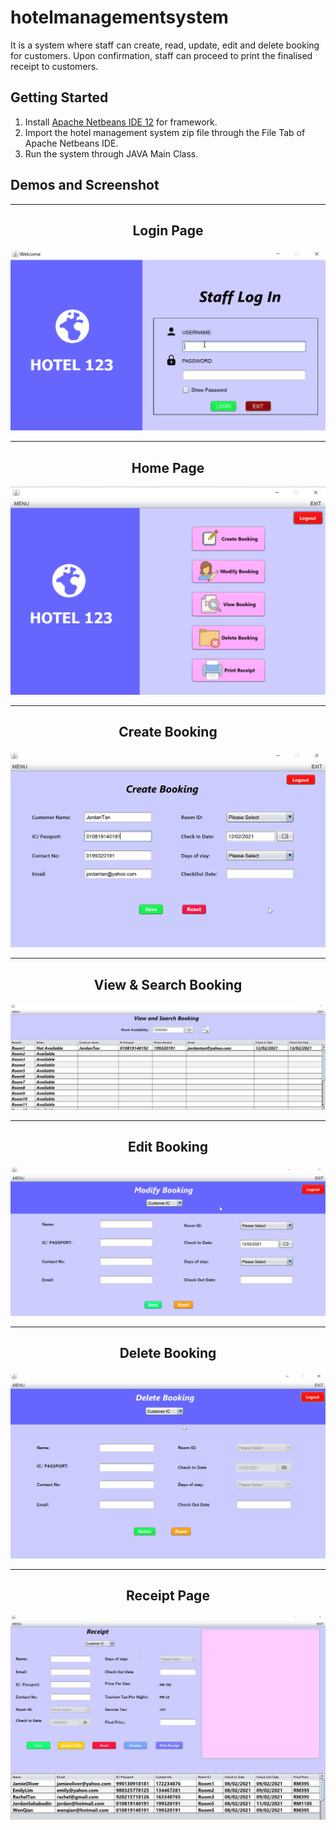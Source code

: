 # hotelmanagementsystem
It is a system where staff can create, read, update, edit and delete booking for customers. Upon confirmation, staff can proceed to print the finalised receipt to customers.

## Getting Started
1. Install  [Apache Netbeans IDE 12](https://netbeans.apache.org/download/nb120/index.html) for framework.
2. Import the hotel management system zip file through the File Tab of Apache Netbeans IDE.
3. Run the system through JAVA Main Class. 

## Demos and Screenshot 

-----

<div align="center">
  <h2>Login Page</h2>
<img src="images/login.gif" alt="gif">
</div>

-----

<div align="center">
  <h2>Home Page</h2>
<img src="images/home.PNG" alt="image">
</div>

-----

<div align="center">
  <h2>Create Booking</h2>
<img src="images/createbooking.gif" alt="gif">
</div>

-----

<div align="center">
  <h2>View & Search Booking</h2>
<img src="images/viewbooking.gif" alt="gif">
</div>

-----

<div align="center">
  <h2>Edit Booking</h2>
<img src="images/editbooking.gif" alt="gif">
</div>

-----

<div align="center">
  <h2>Delete Booking</h2>
<img src="images/deletebooking.gif" alt="gif">
</div>

-----

<div align="center">
  <h2>Receipt Page</h2>
<img src="images/receipt.gif" alt="gif">
</div>
